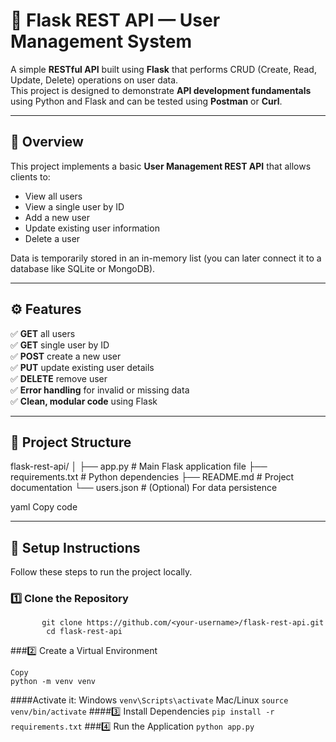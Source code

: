 # 🧩 Flask REST API — User Management System

A simple **RESTful API** built using **Flask** that performs CRUD (Create, Read, Update, Delete) operations on user data.  
This project is designed to demonstrate **API development fundamentals** using Python and Flask and can be tested using **Postman** or **Curl**.

---

## 📘 Overview

This project implements a basic **User Management REST API** that allows clients to:
- View all users
- View a single user by ID
- Add a new user
- Update existing user information
- Delete a user

Data is temporarily stored in an in-memory list (you can later connect it to a database like SQLite or MongoDB).

---

## ⚙️ Features

✅ **GET** all users  
✅ **GET** single user by ID  
✅ **POST** create a new user  
✅ **PUT** update existing user details  
✅ **DELETE** remove user  
✅ **Error handling** for invalid or missing data  
✅ **Clean, modular code** using Flask  

---

## 🧱 Project Structure

flask-rest-api/
│
├── app.py # Main Flask application file
├── requirements.txt # Python dependencies
├── README.md # Project documentation
└── users.json # (Optional) For data persistence

yaml
Copy code

---

## 🚀 Setup Instructions

Follow these steps to run the project locally.

### 1️⃣ Clone the Repository
```
       git clone https://github.com/<your-username>/flask-rest-api.git
        cd flask-rest-api
```
###2️⃣ Create a Virtual Environment
```
Copy 
python -m venv venv
```
####Activate it:
       Windows
```venv\Scripts\activate```
       Mac/Linux
  ```source venv/bin/activate```
####3️⃣ Install Dependencies
```pip install -r requirements.txt```
###4️⃣ Run the Application
```python app.py```
